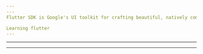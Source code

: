 ```yaml
---
---
Flutter SDK is Google's UI toolkit for crafting beautiful, natively compiled applications for mobile, web, and desktop from a single codebase.

Learning flutter
---
```

---
---